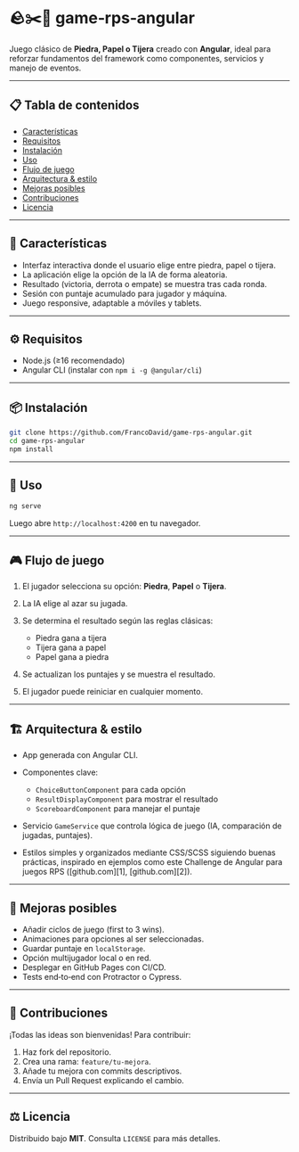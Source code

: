 # 🪨✂️📄 game‑rps‑angular

Juego clásico de **Piedra, Papel o Tijera** creado con **Angular**, ideal para reforzar fundamentos del framework como componentes, servicios y manejo de eventos.

---

## 📋 Tabla de contenidos

* [Características](#-características)
* [Requisitos](#️-requisitos)
* [Instalación](#-instalación)
* [Uso](#-uso)
* [Flujo de juego](#-flujo-de-juego)
* [Arquitectura & estilo](#-arquitectura--estilo)
* [Mejoras posibles](#-mejoras-posibles)
* [Contribuciones](#-contribuciones)
* [Licencia](#-licencia)

---

## 🚀 Características

* Interfaz interactiva donde el usuario elige entre piedra, papel o tijera.
* La aplicación elige la opción de la IA de forma aleatoria.
* Resultado (victoria, derrota o empate) se muestra tras cada ronda.
* Sesión con puntaje acumulado para jugador y máquina.
* Juego responsive, adaptable a móviles y tablets.

---

## ⚙️ Requisitos

* Node.js (≥16 recomendado)
* Angular CLI (instalar con `npm i -g @angular/cli`)

---

## 📦 Instalación

```bash
git clone https://github.com/FrancoDavid/game-rps-angular.git
cd game-rps-angular
npm install
```

---

## 🚚 Uso

```bash
ng serve
```

Luego abre `http://localhost:4200` en tu navegador.

---

## 🎮 Flujo de juego

1. El jugador selecciona su opción: **Piedra**, **Papel** o **Tijera**.
2. La IA elige al azar su jugada.
3. Se determina el resultado según las reglas clásicas:

   * Piedra gana a tijera
   * Tijera gana a papel
   * Papel gana a piedra
4. Se actualizan los puntajes y se muestra el resultado.
5. El jugador puede reiniciar en cualquier momento.

---

## 🏗️ Arquitectura & estilo

* App generada con Angular CLI.
* Componentes clave:

  * `ChoiceButtonComponent` para cada opción
  * `ResultDisplayComponent` para mostrar el resultado
  * `ScoreboardComponent` para manejar el puntaje
* Servicio `GameService` que controla lógica de juego (IA, comparación de jugadas, puntajes).
* Estilos simples y organizados mediante CSS/SCSS siguiendo buenas prácticas, inspirado en ejemplos como este Challenge de Angular para juegos RPS ([github.com][1], [github.com][2]).

---

## 🔧 Mejoras posibles

* Añadir ciclos de juego (first to 3 wins).
* Animaciones para opciones al ser seleccionadas.
* Guardar puntaje en `localStorage`.
* Opción multijugador local o en red.
* Desplegar en GitHub Pages con CI/CD.
* Tests end‑to‑end con Protractor o Cypress.

---

## 🤝 Contribuciones

¡Todas las ideas son bienvenidas! Para contribuir:

1. Haz fork del repositorio.
2. Crea una rama: `feature/tu-mejora`.
3. Añade tu mejora con commits descriptivos.
4. Envía un Pull Request explicando el cambio.

---

## ⚖️ Licencia

Distribuido bajo **MIT**. Consulta `LICENSE` para más detalles.
